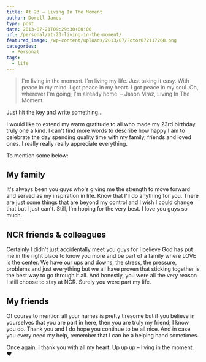 ```yaml
---
title: At 23 – Living In The Moment
author: Dorell James
type: post
date: 2013-07-21T09:29:30+00:00
url: /personal/at-23-living-in-the-moment/
featured_image: /wp-content/uploads/2013/07/Fotor072117268.png
categories:
  - Personal
tags:
  - life
---
```


> I'm living in the moment. I'm living my life. Just taking it easy. With peace in my mind. I got peace in my heart. I got peace in my soul. Oh, wherever I'm going, I'm already home. &#8211; Jason Mraz, Living In The Moment

Just hit the key and write something&#8230; <span class="wp-font-emots-emo-happy"></span>

I would like to extend my warm gratitude to all who made my 23rd birthday truly one a kind. I can't find more words to describe how happy I am to celebrate the day spending quality time with my family, friends and loved ones. I really really really appreciate everything. <span class="wp-font-emots-emo-happy"></span>

To mention some below:

## My family

It's always been you guys who's giving me the strength to move forward and served as my inspiration in life. Know that I'll do anything for you. There are just some things that are beyond my control and I wish I could change that but I just can't. Still, I'm hoping for the very best. I love you guys so much.

## NCR friends & colleagues

Certainly I didn't just accidentally meet you guys for I believe God has put me in the right place to know you more and be part of a family where LOVE is the center. We have our ups and downs, the stress, the pressure, problems and just everything but we all have proven that sticking together is the best way to go through it all. And honestly, you were all the very reason I still choose to stay at NCR. Surely you were part my life.

## My friends

Of course to mention all your names is pretty tiresome but if you believe in yourselves that you are part in here, then you are truly my friend; I know you do. Thank you and I do hope you continue to be all nice. And in case you every need my help, remember that I can be a helping hand sometimes. <span class="wp-font-emots-emo-happy"></span>

Once again, I thank you with all my heart. Up up up &#8211; living in the moment. ♥
